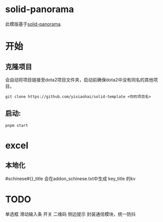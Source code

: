 # solid-panorama
此模版基于[solid-panorama](https://github.com/RobinCodeX/solid-panorama).

# 开始
## 克隆项目
会自动将项目链接至dota2项目文件夹，启动前确保dota2中没有同名的其他项目。
```
git clone https://github.com/yixiaohai/solid-template <你的项目名>
```
## 启动:
```
pnpm start
```

# excel
## 本地化
#schinese#{}_title 会在addon_schinese.txt中生成 key_title 的kv


# TODO
单选框
滑动输入条
开关
二维码
侧边提示
封装通信模块，统一防抖